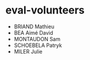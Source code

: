 # eval-volunteers

- BRIAND Mathieu
- BEA Aimé David
- MONTAUDON Sam
- SCHOEBELA Patryk
- MILER Julie
